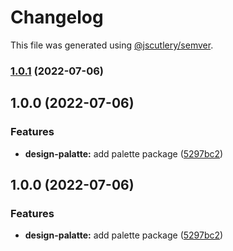 # Changelog

This file was generated using [@jscutlery/semver](https://github.com/jscutlery/semver).

### [1.0.1](https://gitlab.migoinc.com/migotv/paintbox/compare/design-palette@1.0.0...design-palette@1.0.1) (2022-07-06)

## 1.0.0 (2022-07-06)


### Features

* **design-palatte:** add palette package ([5297bc2](https://gitlab.migoinc.com/migotv/paintbox/commit/5297bc290c1ec33f8ea89981231fd2a6986e9334))

## 1.0.0 (2022-07-06)


### Features

* **design-palatte:** add palette package ([5297bc2](https://gitlab.migoinc.com/migotv/paintbox/commit/5297bc290c1ec33f8ea89981231fd2a6986e9334))
